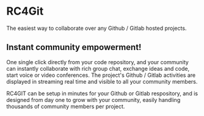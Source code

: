 # RC4Git
The easiest way to collaborate over any Github / Gitlab hosted projects.

## Instant community empowerment!

One single click directly from your code repository, and your community can instantly collaborate with rich group chat, exchange ideas and code, start voice or video conferences.  The project's Github / Gitlab activities are displayed in streaming real time and visible to all your community members.

RC4GIT can be setup in minutes for your Github or Gitlab respository, and is designed from day one to grow with your community, easily handling thousands of community members per project.
